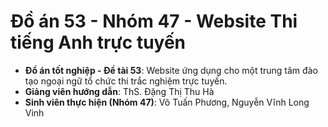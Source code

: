 # Đồ án 53 - Nhóm 47 - Website Thi tiếng Anh trực tuyến
- **Đồ án tốt nghiệp - Đề tài 53**: Website ứng dụng cho một trung tâm đào tạo ngoại ngữ tổ chức thi trắc nghiệm trực tuyến. 
- **Giảng viên hướng dẫn**: ThS. Đặng Thị Thu Hà
- **Sinh viên thực hiện (Nhóm 47)**: Võ Tuấn Phương, Nguyễn Vĩnh Long Vinh
